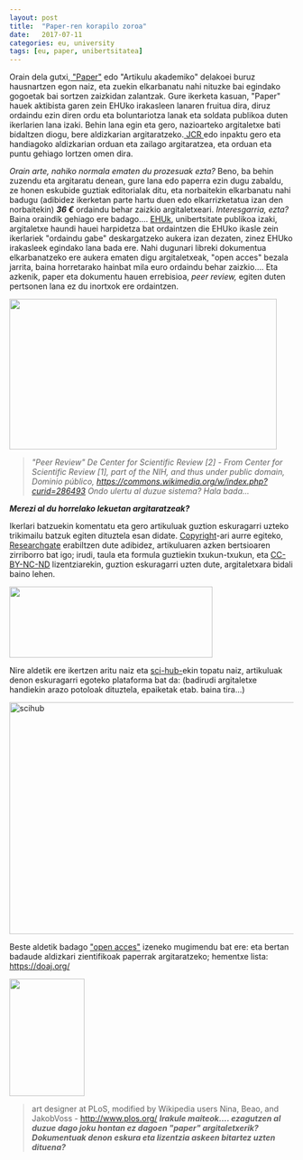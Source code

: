 ```yaml
---
layout: post
title:  "Paper-ren korapilo zoroa"
date:   2017-07-11
categories: eu, university
tags: [eu, paper, unibertsitatea]
---
```

Orain dela gutxi,<a href="https://es.wikipedia.org/wiki/Revista_acad%C3%A9mica" target="_blank" rel="noopener"> "Paper"</a> edo "Artikulu akademiko" delakoei buruz hausnartzen egon naiz, eta zuekin elkarbanatu nahi nituzke bai egindako gogoetak bai sortzen zaizkidan zalantzak.
Gure ikerketa kasuan, "Paper" hauek aktibista garen zein EHUko irakasleen lanaren fruitua dira, diruz ordaindu ezin diren ordu eta boluntariotza lanak eta soldata publikoa duten ikerlarien lana izaki.
Behin lana egin eta gero, nazioarteko argitaletxe bati bidaltzen diogu, bere aldizkarian argitaratzeko.<a href="https://es.wikipedia.org/wiki/Journal_Citation_Reports"> JCR </a>edo inpaktu gero eta handiagoko aldizkarian orduan eta zailago argitaratzea, eta orduan eta puntu gehiago lortzen omen dira.

<em>Orain arte, nahiko normala ematen du prozesuak ezta?</em>
Beno, ba behin zuzendu eta argitaratu denean, gure lana edo paperra ezin dugu zabaldu, ze honen eskubide guztiak editorialak ditu, eta norbaitekin elkarbanatu nahi badugu (adibidez ikerketan parte hartu duen edo elkarrizketatua izan den norbaitekin) <strong><em>36 €</em></strong> ordaindu behar zaizkio argitaletxeari.
<em>Interesgarria, ezta?</em>
Baina oraindik gehiago ere badago.... <a href="http://www.ehu.eus/es">EHUk</a>, unibertsitate publikoa izaki, argitaletxe haundi hauei harpidetza bat ordaintzen die EHUko ikasle zein ikerlariek "ordaindu gabe" deskargatzeko aukera izan dezaten, zinez EHUko irakasleek egindako lana bada ere. Nahi dugunari libreki dokumentua elkarbanatzeko ere aukera ematen digu argitaletxeak, "open acces" bezala jarrita, baina horretarako hainbat mila euro ordaindu behar zaizkio....
Eta azkenik, paper eta dokumentu hauen errebisioa, <em>peer review,</em> egiten duten pertsonen lana ez du inortxok ere ordaintzen.

<a href="https://es.wikipedia.org/wiki/Revisi%C3%B3n_por_pares#/media/File:ScientificReview.jpg"><img class="" src="https://upload.wikimedia.org/wikipedia/commons/6/68/ScientificReview.jpg" width="474" height="267" /></a> <em>
 >"Peer Review" De Center for Scientific Review [2] - From Center for Scientific Review [1], part of the NIH, and thus under public domain, Dominio público, https://commons.wikimedia.org/w/index.php?curid=286493
Ondo ulertu al duzue sistema? Hala bada...</em>

_**Merezi al du horrelako lekuetan argitaratzeak?**_

Ikerlari batzuekin komentatu eta gero artikuluak guztion eskuragarri uzteko trikimailu batzuk egiten dituztela esan didate. <a href="https://eu.wikipedia.org/wiki/Copyright">Copyright</a>-ari aurre egiteko,  <a href="https://www.researchgate.net/">Researchgate</a> erabiltzen dute adibidez, artikuluaren azken bertsioaren zirriborro bat igo; irudi, taula eta formula guztiekin txukun-txukun, eta <a href="https://creativecommons.org/licenses/by-nc-nd/3.0/es/legalcode.eu">CC-BY-NC-ND</a> lizentziarekin, guztion eskuragarri uzten dute, argitaletxara bidali baino lehen.

<a href="https://creativecommons.org/"><img class="aligncenter " src="http://untzimuseoa.eus/images/itsas_memoria_orokorra/by-nc-nd.png" width="360" height="126" /></a>

Nire aldetik ere ikertzen aritu naiz eta <a href="https://es.wikipedia.org/wiki/Sci-hub">sci-hub-</a>ekin topatu naiz, artikuluak denon eskuragarri egoteko plataforma bat da: (badirudi argitaletxe handiekin arazo potoloak dituztela, epaiketak etab. baina tira...)

<a href="https://en.wikipedia.org/wiki/Sci-Hub"><img class="size-full wp-image-3075 aligncenter" src="https://izaroblog.files.wordpress.com/2017/07/scihub-e1613739025328.jpeg" alt="scihub" width="951" height="411" /></a>

Beste aldetik badago <a href="https://en.wikipedia.org/wiki/Open_access">"open acces"</a> izeneko mugimendu bat ere:  eta bertan badaude aldizkari zientifikoak paperrak argitaratzeko; hementxe lista: <a href="https://doaj.org/">https://doaj.org/</a>

<a href="https://es.wikipedia.org/wiki/Acceso_abierto"><img class="" src="https://upload.wikimedia.org/wikipedia/commons/2/25/Open_Access_logo_PLoS_white.svg" width="133" height="208" /></a> 
> art designer at PLoS, modified by Wikipedia users Nina, Beao, and JakobVoss - http://www.plos.org/
_**Irakule maiteok.... ezagutzen al duzue dago joku hontan ez dagoen "paper" argitaletxerik? Dokumentuak denon eskura eta lizentzia askeen bitartez uzten dituena?**_
